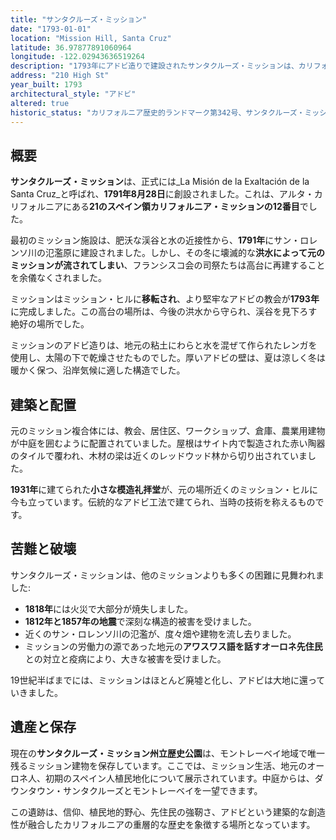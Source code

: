 ```yaml
---
title: "サンタクルーズ・ミッション"
date: "1793-01-01"
location: "Mission Hill, Santa Cruz"
latitude: 36.97877891060964
longitude: -122.02943636519264
description: "1793年にアドビ造りで建設されたサンタクルーズ・ミッションは、カリフォルニアのミッションの中でも最も小さいものの1つでした。自然災害により破壊され、ミッション・ヒルに再建されました。現在はサンタクルーズ・ミッション州立歴史公園として保存されています。"
address: "210 High St"
year_built: 1793
architectural_style: "アドビ"
altered: true
historic_status: "カリフォルニア歴史的ランドマーク第342号、サンタクルーズ・ミッション州立歴史公園の一部"
---
```


## 概要

**サンタクルーズ・ミッション**は、正式には_La Misión de la Exaltación de la Santa Cruz_と呼ばれ、**1791年8月28日**に創設されました。これは、アルタ・カリフォルニアにある**21のスペイン領カリフォルニア・ミッションの12番目**でした。

最初のミッション施設は、肥沃な渓谷と水の近接性から、**1791年**にサン・ロレンソ川の氾濫原に建設されました。しかし、その冬に壊滅的な**洪水によって元のミッションが流されてしまい**、フランシスコ会の司祭たちは高台に再建することを余儀なくされました。

ミッションはミッション・ヒルに**移転され**、より堅牢なアドビの教会が**1793年**に完成しました。この高台の場所は、今後の洪水から守られ、渓谷を見下ろす絶好の場所でした。

ミッションのアドビ造りは、地元の粘土にわらと水を混ぜて作られたレンガを使用し、太陽の下で乾燥させたものでした。厚いアドビの壁は、夏は涼しく冬は暖かく保つ、沿岸気候に適した構造でした。

## 建築と配置

元のミッション複合体には、教会、居住区、ワークショップ、倉庫、農業用建物が中庭を囲むように配置されていました。屋根はサイト内で製造された赤い陶器のタイルで覆われ、木材の梁は近くのレッドウッド林から切り出されていました。

**1931年**に建てられた**小さな模造礼拝堂**が、元の場所近くのミッション・ヒルに今も立っています。伝統的なアドビ工法で建てられ、当時の技術を称えるものです。

## 苦難と破壊

サンタクルーズ・ミッションは、他のミッションよりも多くの困難に見舞われました:

- **1818年**には火災で大部分が焼失しました。
- **1812年と1857年の地震**で深刻な構造的被害を受けました。
- 近くのサン・ロレンソ川の氾濫が、度々畑や建物を流し去りました。
- ミッションの労働力の源であった地元の**アワスワス語を話すオーロネ先住民**との対立と疫病により、大きな被害を受けました。

19世紀半ばまでには、ミッションはほとんど廃墟と化し、アドビは大地に還っていきました。

## 遺産と保存

現在の**サンタクルーズ・ミッション州立歴史公園**は、モントレーベイ地域で唯一残るミッション建物を保存しています。ここでは、ミッション生活、地元のオーロネ人、初期のスペイン人植民地化について展示されています。中庭からは、ダウンタウン・サンタクルーズとモントレーベイを一望できます。

この遺跡は、信仰、植民地的野心、先住民の強靭さ、アドビという建築的な創造性が融合したカリフォルニアの重層的な歴史を象徴する場所となっています。